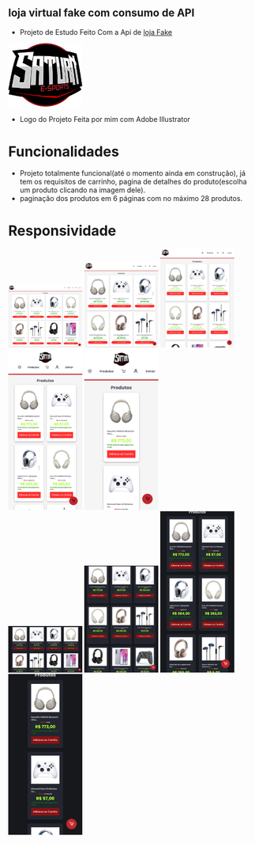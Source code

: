 ## loja virtual fake com consumo de API

- Projeto de Estudo Feito Com a Api de [loja Fake](https://fakestoreapi.in)

<img src="./src/images/saturn%20.png" alt="Descrição da Imagem" style="width: 150px;">

- Logo do Projeto Feita por mim com Adobe Illustrator

# Funcionalidades

- Projeto totalmente funcional(até o momento ainda em construção), já tem os requisitos de carrinho, pagina de detalhes do produto(escolha um produto clicando na imagem dele).
- paginação dos produtos em 6 páginas com no máximo 28 produtos.

# Responsividade

<div>
<img src="./src/images/screens/white/Macbook-Air-1559x1319.png" alt="Descrição da Imagem" style="width: 150px;">
<img src="./src/images/screens/white/iPad-Air-5-1138x1309.png" alt="Descrição da Imagem" style="width: 150px;">
<img src="./src/images/screens/white/iPhone-14-Pro-Max-877x1172.png" alt="Descrição da Imagem" style="width: 150px;">
<img src="./src/images/screens/white/Pixel-7-Pro-480x1040.png" alt="Descrição da Imagem" style="width: 150px;">
<img src="./src/images/screens/white/iPhone-14-Pro-393x852.png" alt="Descrição da Imagem" style="width: 150px;">
</div>
<div>
<img src="./src/images/screens/dark/Macbook-Air-1559x975.png" alt="Descrição da Imagem" style="width: 150px;">
<img src="./src/images/screens/dark/iPad-Air-5-820x1180.png" alt="Descrição da Imagem" style="width: 150px;">
<img src="./src/images/screens/dark/Pixel-7-Pro-480x1040.png" alt="Descrição da Imagem" style="width: 150px;">
<img src="./src/images/screens/dark/iPhone-14-Pro-393x852.png" alt="Descrição da Imagem" style="width: 150px;">
</div>